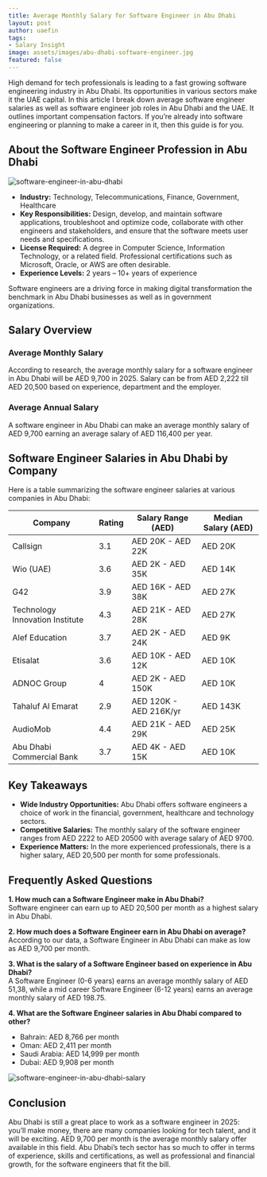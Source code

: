```yaml
---
title: Average Monthly Salary for Software Engineer in Abu Dhabi
layout: post
author: uaefin
tags:
- Salary Insight
image: assets/images/abu-dhabi-software-engineer.jpg
featured: false
---
```


High demand for tech professionals is leading to a fast growing software engineering industry in Abu Dhabi. Its opportunities in various sectors make it the UAE capital. In this article I break down average software engineer salaries as well as software engineer job roles in Abu Dhabi and the UAE. It outlines important compensation factors. If you’re already into software engineering or planning to make a career in it, then this guide is for you.

## About the Software Engineer Profession in Abu Dhabi

![software-engineer-in-abu-dhabi](https://uaemoney.ae/wp-content/uploads/2025/01/Software-Engineer-in-Abu-Dhabi.jpg)

- **Industry:** Technology, Telecommunications, Finance, Government, Healthcare
- **Key Responsibilities:** Design, develop, and maintain software applications, troubleshoot and optimize code, collaborate with other engineers and stakeholders, and ensure that the software meets user needs and specifications.
- **License Required:** A degree in Computer Science, Information Technology, or a related field. Professional certifications such as Microsoft, Oracle, or AWS are often desirable.
- **Experience Levels:** 2 years – 10+ years of experience

Software engineers are a driving force in making digital transformation the benchmark in Abu Dhabi businesses as well as in government organizations.

## Salary Overview
### Average Monthly Salary
According to research, the average monthly salary for a software engineer in Abu Dhabi will be AED 9,700 in 2025. Salary can be from AED 2,222 till AED 20,500 based on experience, department and the employer.

### Average Annual Salary
A software engineer in Abu Dhabi can make an average monthly salary of AED 9,700 earning an average salary of AED 116,400 per year.

## Software Engineer Salaries in Abu Dhabi by Company
Here is a table summarizing the software engineer salaries at various companies in Abu Dhabi:

| Company                             | Rating | Salary Range (AED)       | Median Salary (AED) |
|-------------------------------------|--------|---------------------------|----------------------|
| Callsign                            | 3.1    | AED 20K - AED 22K         | AED 20K              |
| Wio (UAE)                          | 3.6    | AED 2K - AED 35K          | AED 14K              |
| G42                                 | 3.9    | AED 16K - AED 38K         | AED 27K              |
| Technology Innovation Institute     | 4.3    | AED 21K - AED 28K         | AED 27K              |
| Alef Education                      | 3.7    | AED 2K - AED 24K          | AED 9K               |
| Etisalat                            | 3.6    | AED 10K - AED 12K         | AED 10K              |
| ADNOC Group                         | 4      | AED 2K - AED 150K         | AED 10K              |
| Tahaluf Al Emarat                  | 2.9    | AED 120K - AED 216K/yr    | AED 143K             |
| AudioMob                            | 4.4    | AED 21K - AED 29K         | AED 25K              |
| Abu Dhabi Commercial Bank           | 3.7    | AED 4K - AED 15K          | AED 10K              |

## Key Takeaways
- **Wide Industry Opportunities:** Abu Dhabi offers software engineers a choice of work in the financial, government, healthcare and technology sectors.
- **Competitive Salaries:** The monthly salary of the software engineer ranges from AED 2222 to AED 20500 with average salary of AED 9700.
- **Experience Matters:** In the more experienced professionals, there is a higher salary, AED 20,500 per month for some professionals.

## Frequently Asked Questions
**1. How much can a Software Engineer make in Abu Dhabi?**  
   Software engineer can earn up to AED 20,500 per month as a highest salary in Abu Dhabi.
   
**2. How much does a Software Engineer earn in Abu Dhabi on average?**  
   According to our data, a Software Engineer in Abu Dhabi can make as low as AED 9,700 per month.
   
**3. What is the salary of a Software Engineer based on experience in Abu Dhabi?**  
   A Software Engineer (0-6 years) earns an average monthly salary of AED 51,38, while a mid career Software Engineer (6-12 years) earns an average monthly salary of AED 198.75.
   
**4. What are the Software Engineer salaries in Abu Dhabi compared to other?**  
   - Bahrain: AED 8,766 per month
   - Oman: AED 2,411 per month
   - Saudi Arabia: AED 14,999 per month
   - Dubai: AED 9,908 per month

![software-engineer-in-abu-dhabi-salary](https://uaemoney.ae/wp-content/uploads/2025/01/Software-Engineer-in-Abu-Dhabi-Salary.jpg)

## Conclusion
Abu Dhabi is still a great place to work as a software engineer in 2025: you’ll make money, there are many companies looking for tech talent, and it will be exciting. AED 9,700 per month is the average monthly salary offer available in this field. Abu Dhabi’s tech sector has so much to offer in terms of experience, skills and certifications, as well as professional and financial growth, for the software engineers that fit the bill.
